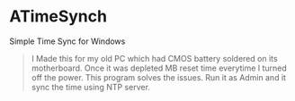 ATimeSynch
==========

Simple Time Sync for Windows

> I Made this for my old PC which had CMOS battery soldered on its motherboard. Once it was depleted MB reset time everytime I turned off the power. This program solves the issues. Run it as Admin and it sync the time using NTP server.

